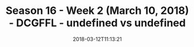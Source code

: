 ---
title: Season 16 - Week 2 (March 10, 2018) - DCGFFL - undefined vs undefined
teams-score:
- team: ''
  score: 0
- team: ''
  score: 0
mvp: Most Valuable Player honors are given to a game’s most athletically outstanding
  or influential participant. Referees select each team’s MVP.
game-ball: Game Balls are awarded to players for exceptional personal achievement
  or unheralded contribution to a team’s efforts. Captains pick their own team’s Game
  Ball recipient.
sportsperson: Sportspeople are highlighted for demonstrating their principled character
  and commitment to fostering camaraderie among their teammates and community between
  opposing teams. Opposing Captains choose the other team’s Sportsperson.
season: 16
week: 2
date: '2018-03-12T11:13:21'
pageid: season-16-week-2-march-10-2018-5113-vs-5113
---
